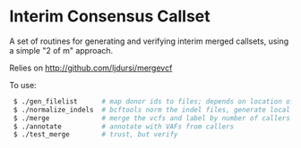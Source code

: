 # Interim Consensus Callset

A set of routines for generating and verifying interim merged callsets,
using a simple "2 of m" approach.

Relies on http://github.com/ljdursi/mergevcf

To use:
```bash
 $ ./gen_filelist      # map donor ids to files; depends on location of files on local FS
 $ ./normalize_indels  # bcftools norm the indel files, generate local copies
 $ ./merge             # merge the vcfs and label by number of callers
 $ ./annotate          # annotate with VAFs from callers
 $ ./test_merge        # trust, but verify
```
